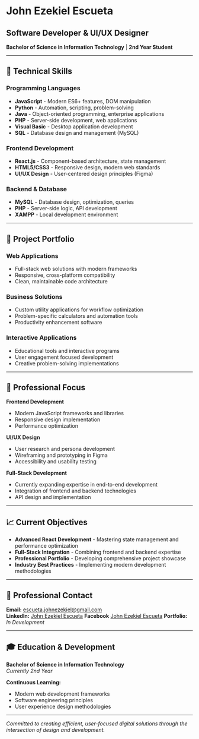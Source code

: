 # John Ezekiel Escueta

## Software Developer & UI/UX Designer

**Bachelor of Science in Information Technology** | **2nd Year Student**

---

## 🔧 Technical Skills

### Programming Languages
- **JavaScript** - Modern ES6+ features, DOM manipulation
- **Python** - Automation, scripting, problem-solving
- **Java** - Object-oriented programming, enterprise applications
- **PHP** - Server-side development, web applications
- **Visual Basic** - Desktop application development
- **SQL** - Database design and management (MySQL)

### Frontend Development
- **React.js** - Component-based architecture, state management
- **HTML5/CSS3** - Responsive design, modern web standards
- **UI/UX Design** - User-centered design principles (Figma)

### Backend & Database
- **MySQL** - Database design, optimization, queries
- **PHP** - Server-side logic, API development
- **XAMPP** - Local development environment

---

## 💼 Project Portfolio

### Web Applications
- Full-stack web solutions with modern frameworks
- Responsive, cross-platform compatibility
- Clean, maintainable code architecture

### Business Solutions
- Custom utility applications for workflow optimization
- Problem-specific calculators and automation tools
- Productivity enhancement software

### Interactive Applications
- Educational tools and interactive programs
- User engagement focused development
- Creative problem-solving implementations

---

## 🎯 Professional Focus

**Frontend Development**
- Modern JavaScript frameworks and libraries
- Responsive design implementation
- Performance optimization

**UI/UX Design**
- User research and persona development
- Wireframing and prototyping in Figma
- Accessibility and usability testing

**Full-Stack Development**
- Currently expanding expertise in end-to-end development
- Integration of frontend and backend technologies
- API design and implementation

---

## 📈 Current Objectives

- **Advanced React Development** - Mastering state management and performance optimization
- **Full-Stack Integration** - Combining frontend and backend expertise
- **Professional Portfolio** - Developing comprehensive project showcase
- **Industry Best Practices** - Implementing modern development methodologies

---

## 📧 Professional Contact

**Email:** escueta.johnezekiel@gmail.com  
**LinkedIn:** [John Ezekiel Escueta](https://www.linkedin.com/in/john-ezekiel-escueta-7baa5a326/)
**Facebook** [John Ezekiel Escueta](https://www.facebook.com/ezzyxkl)
**Portfolio:** *In Development*

---

## 🎓 Education & Development

**Bachelor of Science in Information Technology**  
*Currently 2nd Year*

**Continuous Learning:**
- Modern web development frameworks
- Software engineering principles
- User experience design methodologies

---

*Committed to creating efficient, user-focused digital solutions through the intersection of design and development.*
